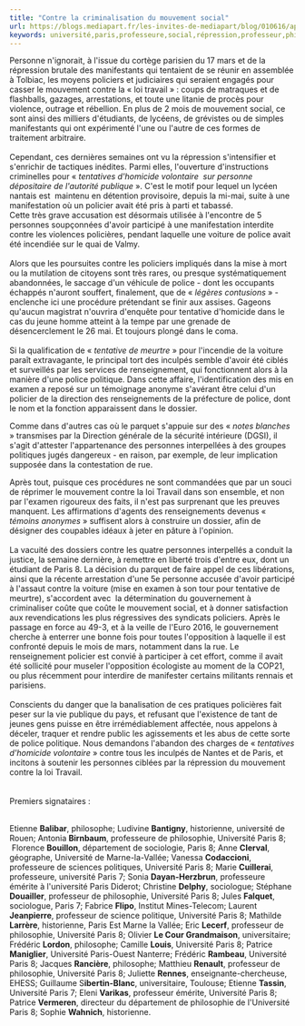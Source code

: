 ```yaml
---
title: "Contre la criminalisation du mouvement social"
url: https://blogs.mediapart.fr/les-invites-de-mediapart/blog/010616/appel-contre-la-criminalisation-du-mouvement-social
keywords: université,paris,professeure,social,répression,professeur,philosophie,voiture,criminalisation,tentative,mouvement,politique
---
```

Personne n\'ignorait, à l\'issue du cortège parisien du 17 mars et de la répression brutale des manifestants qui tentaient de se réunir en assemblée à Tolbiac, les moyens policiers et judiciaires qui seraient engagés pour casser le mouvement contre la « loi travail » : coups de matraques et de flashballs, gazages, arrestations, et toute une litanie de procès pour violence, outrage et rébellion. En plus de 2 mois de mouvement social, ce sont ainsi des milliers d\'étudiants, de lycéens, de grévistes ou de simples manifestants qui ont expérimenté l\'une ou l\'autre de ces formes de traitement arbitraire.\
\
Cependant, ces dernières semaines ont vu la répression s\'intensifier et s\'enrichir de tactiques inédites. Parmi elles, l\'ouverture d\'instructions criminelles pour « *tentatives d\'homicide volontaire  sur personne dépositaire de l\'autorité publique* ». C\'est le motif pour lequel un lycéen nantais est  maintenu en détention provisoire, depuis la mi-mai, suite à une manifestation où un policier avait été pris à parti et tabassé.\
Cette très grave accusation est désormais utilisée à l\'encontre de 5 personnes soupçonnées d\'avoir participé à une manifestation interdite contre les violences policières, pendant laquelle une voiture de police avait été incendiée sur le quai de Valmy.\
\
Alors que les poursuites contre les policiers impliqués dans la mise à mort ou la mutilation de citoyens sont très rares, ou presque systématiquement abandonnées, le saccage d\'un véhicule de police - dont les occupants échappés n\'auront souffert, finalement, que de « *légères contusions* » - enclenche ici une procédure prétendant se finir aux assises. Gageons qu\'aucun magistrat n\'ouvrira d\'enquête pour tentative d\'homicide dans le cas du jeune homme atteint à la tempe par une grenade de désencerclement le 26 mai. Et toujours plongé dans le coma.\
\
Si la qualification de « *tentative de meurtre* » pour l\'incendie de la voiture paraît extravagante, le principal tort des inculpés semble d\'avoir été ciblés et surveillés par les services de renseignement, qui fonctionnent alors à la manière d\'une police politique. Dans cette affaire, l\'identification des mis en examen a reposé sur un témoignage anonyme s'avérant être celui d'un policier de la direction des renseignements de la préfecture de police, dont le nom et la fonction apparaissent dans le dossier.

Comme dans d\'autres cas où le parquet s\'appuie sur des « *notes blanches* » transmises par la Direction générale de la sécurité intérieure (DGSI), il s\'agit d\'attester l\'appartenance des personnes interpellées à des groupes politiques jugés dangereux - en raison, par exemple, de leur implication supposée dans la contestation de rue.

Après tout, puisque ces procédures ne sont commandées que par un souci de réprimer le mouvement contre la loi Travail dans son ensemble, et non par l\'examen rigoureux des faits, il n\'est pas surprenant que les preuves manquent. Les affirmations d\'agents des renseignements devenus « *témoins anonymes* » suffisent alors à construire un dossier, afin de désigner des coupables idéaux à jeter en pâture à l\'opinion.\
\
La vacuité des dossiers contre les quatre personnes interpellés a conduit la justice, la semaine dernière, à remettre en liberté trois d\'entre eux, dont un étudiant de Paris 8. La décision du parquet de faire appel de ces libérations, ainsi que la récente arrestation d\'une 5e personne accusée d\'avoir participé à l\'assaut contre la voiture (mise en examen à son tour pour tentative de meurtre), s\'accordent avec  la détermination du gouvernement à criminaliser coûte que coûte le mouvement social, et à donner satisfaction aux revendications les plus régressives des syndicats policiers. Après le passage en force au 49-3, et à la veille de l\'Euro 2016, le gouvernement cherche à enterrer une bonne fois pour toutes l\'opposition à laquelle il est confronté depuis le mois de mars, notamment dans la rue. Le renseignement policier est convié à participer à cet effort, comme il avait été sollicité pour museler l\'opposition écologiste au moment de la COP21, ou plus récemment pour interdire de manifester certains militants rennais et parisiens.\
\
Conscients du danger que la banalisation de ces pratiques policières fait peser sur la vie publique du pays, et refusant que l\'existence de tant de jeunes gens puisse en être irrémédiablement affectée, nous appelons à déceler, traquer et rendre public les agissements et les abus de cette sorte de police politique. Nous demandons l\'abandon des charges de « *tentatives d\'homicide volontaire* » contre tous les inculpés de Nantes et de Paris, et incitons à soutenir les personnes ciblées par la répression du mouvement contre la loi Travail.\
\
\
Premiers signataires :

\
Etienne **Balibar**, philosophe; Ludivine **Bantigny**, historienne, université de Rouen; Antonia **Birnbaum**, professeure de philosophie, Université Paris 8;  Florence **Bouillon**, département de sociologie, Paris 8; Anne **Clerval**, géographe, Université de Marne-la-Vallée; Vanessa **Codaccioni**, professeure de sciences politiques, Université Paris 8; Marie **Cuillerai**, professeure, université Paris 7; Sonia **Dayan-Herzbrun**, professeure émérite à l\'université Paris Diderot; Christine **Delphy**, sociologue; Stéphane **Douailler**, professeur de philosophie, Université Paris 8; Jules **Falquet**, sociologue, Paris 7; Fabrice **Flipo**, Institut Mines-Telecom; Laurent **Jeanpierre**, professeur de science politique, Université Paris 8; Mathilde **Larrère**, historienne, Paris Est Marne la Vallée; Eric **Lecerf**, professeur de philosophie, Université Paris 8; Olivier **Le Cour Grandmaison**, universitaire; Frédéric **Lordon**, philosophe; Camille **Louis**, Université Paris 8; Patrice **Maniglier**, Université Paris-Ouest Nanterre; Frédéric **Rambeau**, Université Paris 8; Jacques **Rancière**, philosophe; Matthieu **Renault**, professeur de philosophie, Université Paris 8; Juliette **Rennes**, enseignante-chercheuse, EHESS; Guillaume S**ibertin-Blanc**, universitaire, Toulouse; Etienne **Tassin**, Université Paris 7; Eleni **Varikas**, professeur émérite, Université Paris 8; Patrice **Vermeren**, directeur du département de philosophie de l\'Université Paris 8; Sophie **Wahnich**, historienne.
